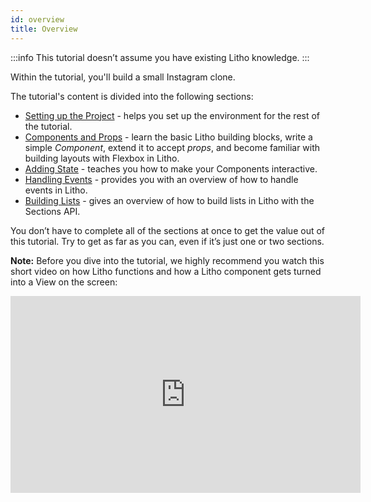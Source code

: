 ```yaml
---
id: overview
title: Overview
---
```


:::info
This tutorial doesn’t assume you have existing Litho knowledge.
:::

Within the tutorial, you'll build a small Instagram clone.

The tutorial's content is divided into the following sections:

* [Setting up the Project](project-setup.mdx) - helps you set up the environment for the rest of the tutorial.
* [Components and Props](first-components.md) - learn the basic Litho building blocks, write a simple *Component*, extend it to accept *props*, and become familiar with building layouts with Flexbox in Litho.
* [Adding State](adding-state.md) - teaches you how to make your Components interactive.
* [Handling Events](handling-events.md) - provides you with an overview of how to handle events in Litho.
* [Building Lists](building-lists.md) - gives an overview of how to build lists in Litho with the Sections API.

You don’t have to complete all of the sections at once to get the value out of this tutorial. Try to get as far as you can, even if it’s just one or two sections.


**Note:** Before you dive into the tutorial, we highly recommend you watch this short video on how Litho functions and how a Litho component gets turned into a View on the screen:

<iframe width="560" height="315" src="https://www.youtube.com/embed/t9wTHnCx5RM" title="Litho Lessons: Component to Screen" frameBorder="0" allow="accelerometer; autoplay; clipboard-write; encrypted-media; gyroscope; picture-in-picture" allowFullScreen />
